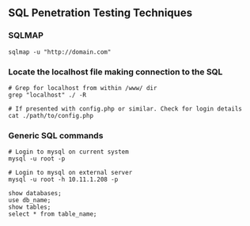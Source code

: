 ## SQL Penetration Testing Techniques

### SQLMAP
```
sqlmap -u "http://domain.com"
```

### Locate the localhost file making connection to the SQL
```
# Grep for localhost from within /www/ dir
grep "localhost" ./ -R

# If presented with config.php or similar. Check for login details
cat ./path/to/config.php
```

### Generic SQL commands
```
# Login to mysql on current system
mysql -u root -p

# Login to mysql on external server
mysql -u root -h 10.11.1.208 -p

show databases;
use db_name;
show tables;
select * from table_name;
```
